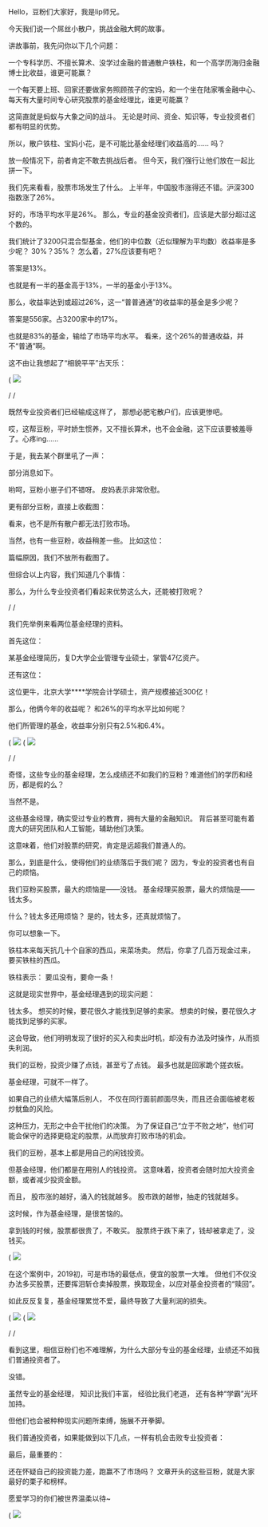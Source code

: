 
Hello，豆粉们大家好，我是lip师兄。

今天我们说一个屌丝小散户，挑战金融大鳄的故事。

讲故事前，我先问你以下几个问题：

一个专科学历、不擅长算术、没学过金融的普通散户铁柱，和一个高学历海归金融博士比收益，谁更可能赢？

一个每天要上班、回家还要做家务照顾孩子的宝妈，和一个坐在陆家嘴金融中心、每天有大量时间专心研究股票的基金经理比，谁更可能赢？

这简直就是蚂蚁与大象之间的战斗。
无论是时间、资金、知识等，专业投资者们都有明显的优势。


所以，散户铁柱、宝妈小花，是不可能比基金经理们收益高的……
吗？

放一般情况下，前者肯定不敢去挑战后者。
但今天，我们强行让他们放在一起比拼一下。

我们先来看看，股票市场发生了什么。
上半年，中国股市涨得还不错。沪深300指数涨了26%。



好的，市场平均水平是26%。
那么，专业的基金投资者们，应该是大部分超过这个数的。

我们统计了3200只混合型基金，他们的中位数（近似理解为平均数）收益率是多少呢？
30%？35%？
怎么着，27%应该要有吧？

答案是13%。

也就是有一半的基金高于13%，一半的基金小于13%。

那么，收益率达到或超过26%，这一“普普通通”的收益率的基金是多少呢？

答案是556家。占3200家中的17%。

也就是83%的基金，输给了市场平均水平。
看来，这个26%的普通收益，并不“普通”啊。

这不由让我想起了“相貌平平”古天乐：

( ![](https://mmbiz.qpic.cn/mmbiz_png/gibC3OFwKUBWsB5Mib5qBMWSTUdxBLTFWZzETLqXrOM4dLfqGjehGfZggqS2abMuRjXv77ia9fbsu0n9JqKvsBk6A/640?wx_fmt=png)






/ /

既然专业投资者们已经输成这样了，
那想必肥宅散户们，应该更惨吧。

哎，这帮豆粉，平时娇生惯养，又不擅长算术，也不会金融，这下应该要被羞辱了。心疼ing……

于是，我去某个群里吼了一声：


部分消息如下。

哟呵，豆粉小崽子们不错呀。
皮妈表示非常欣慰。

更有部分豆粉，直接上收截图：









看来，也不是所有散户都无法打败市场。


















当然，也有一些豆粉，收益稍差一些。
比如这位：



篇幅原因，我们不放所有截图了。

但综合以上内容，我们知道几个事情：




那么，为什么专业投资者们看起来优势这么大，还能被打败呢？





/ /

我们先举例来看两位基金经理的资料。

首先这位：


某基金经理简历，复D大学企业管理专业硕士，掌管47亿资产。

还有这位：


这位更牛，北京大学****学院会计学硕士，资产规模接近300亿！

那么，他俩今年的收益呢？
和26%的平均水平比如何呢？

他们所管理的基金，收益率分别只有2.5%和6.4%。



( ![](https://mmbiz.qpic.cn/mmbiz_png/gibC3OFwKUBWsB5Mib5qBMWSTUdxBLTFWZAuFYt75H1mWaicpYPpP5dhOia7pAh4no3efEiasmyESUHKacTm0ytMUqQ/640?wx_fmt=png)
( ![](https://mmbiz.qpic.cn/mmbiz_png/gibC3OFwKUBWsB5Mib5qBMWSTUdxBLTFWZAuFYt75H1mWaicpYPpP5dhOia7pAh4no3efEiasmyESUHKacTm0ytMUqQ/640?wx_fmt=png)






/ /

奇怪，这些专业的基金经理，怎么成绩还不如我们的豆粉？难道他们的学历和经历，都是假的么？

当然不是。

这些基金经理，确实受过专业的教育，拥有大量的金融知识。
背后甚至可能有着庞大的研究团队和人工智能，辅助他们决策。

这意味着，他们对股票的研究，肯定是远超我们普通人的。

那么，到底是什么，使得他们的业绩落后于我们呢？
因为，专业的投资者也有自己的烦恼。



我们豆粉买股票，最大的烦恼是——没钱。
基金经理买股票，最大的烦恼是——钱太多。

什么？钱太多还用烦恼？
是的，钱太多，还真就烦恼了。

你可以想象一下。

铁柱本来每天抗几十个自家的西瓜，来菜场卖。
然后，你拿了几百万现金过来，要买铁柱的西瓜。

铁柱表示：
要瓜没有，要命一条！


这就是现实世界中，基金经理遇到的现实问题：

钱太多。
想买的时候，要花很久才能找到足够的卖家。
想卖的时候，要花很久才能找到足够的买家。

这会导致，他们明明发现了很好的买入和卖出时机，却没有办法及时操作，从而损失利润。





我们的豆粉，投资少赚了点钱，甚至亏了点钱。
最多也就是回家跪个搓衣板。

基金经理，可就不一样了。

如果自己的业绩大幅落后别人，
不仅在同行面前颜面尽失，而且还会面临被老板炒鱿鱼的风险。

这种压力，无形之中会干扰他们的决策。
为了保证自己“立于不败之地”，他们可能会保守的选择更稳定的股票，从而放弃打败市场的机会。





我们的豆粉，基本上都是用自己的闲钱投资。

但基金经理，他们都是在用别人的钱投资。
这意味着，投资者会随时加大投资金额，或者减少投资金额。

而且，
股市涨的越好，涌入的钱就越多。
股市跌的越惨，抽走的钱就越多。

这时候，作为基金经理，是很苦恼的。

拿到钱的时候，股票都很贵了，不敢买。
股票终于跌下来了，钱却被拿走了，没钱买。






( ![](https://mmbiz.qpic.cn/mmbiz_png/gibC3OFwKUBWsB5Mib5qBMWSTUdxBLTFWZiazPPX9mIrJaWQmEbSs04Y4fTibRWNL6Ser7yPwBiaRXayFCwYA7iakaaA/640?wx_fmt=png)






在这个案例中，2019初，可是市场的最低点，便宜的股票一大堆。
但他们不仅没办法多买股票，还要挥泪斩仓卖掉股票，换取现金，以应对基金投资者的“赎回”。

如此反反复复，基金经理累觉不爱，最终导致了大量利润的损失。




( ![](https://mmbiz.qpic.cn/mmbiz_png/gibC3OFwKUBWsB5Mib5qBMWSTUdxBLTFWZ3FxuPEd9LBmn83PxGM7sMwp6YUr2g2uBiavRLB5BrSyU3ofMuuic7ialA/640?wx_fmt=png)
( ![](https://mmbiz.qpic.cn/mmbiz_png/gibC3OFwKUBWsB5Mib5qBMWSTUdxBLTFWZ3FxuPEd9LBmn83PxGM7sMwp6YUr2g2uBiavRLB5BrSyU3ofMuuic7ialA/640?wx_fmt=png)







/ /

看到这里，相信豆粉们也不难理解，为什么大部分专业的基金经理，业绩还不如我们普通投资者了。

没错。

虽然专业的基金经理，
知识比我们丰富，
经验比我们老道，
还有各种“学霸”光环加持。

但他们也会被种种现实问题所束缚，施展不开拳脚。

我们普通投资者，如果能做到以下几点，一样有机会击败专业投资者：





最后，最重要的：


还在怀疑自己的投资能力差，跑赢不了市场吗？
文章开头的这些豆粉，就是大家最好的栗子和榜样。






愿爱学习的你们被世界温柔以待~

( ![](https://mmbiz.qpic.cn/mmbiz_png/gibC3OFwKUBWsB5Mib5qBMWSTUdxBLTFWZiaYegW4tHz3hWfhG14uajLgvR61iakBXNBcEef3bAB4BW3WrfE0LnpoA/640?wx_fmt=png)

